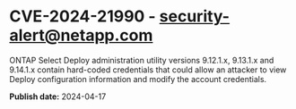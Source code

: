 # CVE-2024-21990 - security-alert@netapp.com

ONTAP Select Deploy administration utility versions 9.12.1.x, 
9.13.1.x and 9.14.1.x contain hard-coded credentials that could allow an
 attacker to view Deploy configuration information and modify the 
account credentials.






**Publish date:** 2024-04-17
